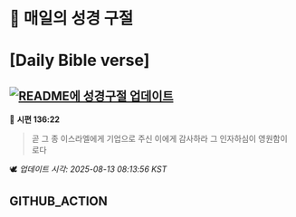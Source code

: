 # 🙏 매일의 성경 구절
# [Daily Bible verse]
## [![README에 성경구절 업데이트](https://github.com/DONGSUKA/first_test/actions/workflows/update-readme-bible.yml/badge.svg)](https://github.com/DONGSUKA/first_test/actions/workflows/update-readme-bible.yml)
<!-- START_BIBLE_VERSE -->
📖 **시편 136:22**
> 곧 그 종 이스라엘에게 기업으로 주신 이에게 감사하라 그 인자하심이 영원함이로다

🕊️ _업데이트 시각: 2025-08-13 08:13:56 KST_
  <!-- END_BIBLE_VERSE -->
## GITHUB_ACTION
